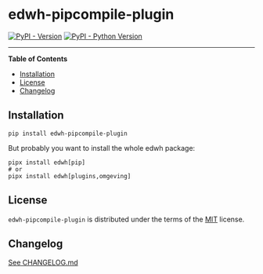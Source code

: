 # edwh-pipcompile-plugin

[![PyPI - Version](https://img.shields.io/pypi/v/edwh-pipcompile-plugin.svg)](https://pypi.org/project/edwh-pipcompile-plugin)
[![PyPI - Python Version](https://img.shields.io/pypi/pyversions/edwh-pipcompile-plugin.svg)](https://pypi.org/project/edwh-pipcompile-plugin)

-----

**Table of Contents**

- [Installation](#installation)
- [License](#license)
- [Changelog](#changelog)

## Installation

```console
pip install edwh-pipcompile-plugin
```

But probably you want to install the whole edwh package:

```console
pipx install edwh[pip]
# or
pipx install edwh[plugins,omgeving]
```

## License

`edwh-pipcompile-plugin` is distributed under the terms of the [MIT](https://spdx.org/licenses/MIT.html) license.

## Changelog 

[See CHANGELOG.md](CHANGELOG.md)